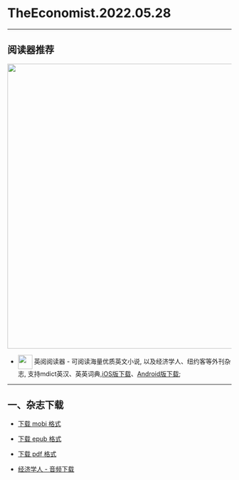 # TheEconomist.2022.05.28
--------------
## 阅读器推荐
<a href="https://ereader.link/?utm_source=github&utm_medium=github&utm_campaign=github" target="_blank">
<img src="https://pic2.zhimg.com/v2-2158f25799daf1cc82b8c88286d58709_1440w.jpg" width="640px"/>
</a>

* <img align="center" src="https://ereader.link/images/ereader.png" width="32px" /> 英阅阅读器 - 可阅读海量优质英文小说, 以及经济学人、纽约客等外刊杂志, 支持mdict英汉、英英词典,[iOS版下载](https://apps.apple.com/cn/app/ereader-%E8%8B%B1%E9%98%85%E9%98%85%E8%AF%BB%E5%99%A8/id1558805880)、[Android版下载](https://ereader.link/apps/EReader-For-Android.apk);

---------------------
## 一、杂志下载
* [下载 mobi 格式](https://raw.githubusercontent.com/hehonghui/the-economist-ebooks/master/01_economist/te_2022.05.28/TheEconomist.2022.05.28.mobi) 
* [下载 epub 格式](https://raw.githubusercontent.com/hehonghui/the-economist-ebooks/master/01_economist/te_2022.05.28/TheEconomist.2022.05.28.epub)
* [下载 pdf 格式](https://raw.githubusercontent.com/hehonghui/the-economist-ebooks/master/01_economist/te_2022.05.28/TheEconomist.2022.05.28.pdf)
    
* [经济学人 - 音频下载](https://github.com/hehonghui/the-economist-ebooks/wiki/te_audios_2022)
    
